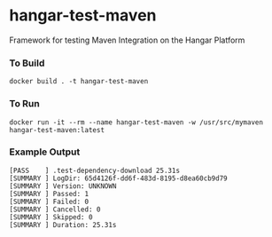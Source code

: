 # hangar-test-maven
Framework for testing Maven Integration on the Hangar Platform

### To Build
```
docker build . -t hangar-test-maven
```

### To Run
```
docker run -it --rm --name hangar-test-maven -w /usr/src/mymaven hangar-test-maven:latest
```

### Example Output
```
[PASS    ] .test-dependency-download 25.31s
[SUMMARY ] LogDir: 65d4126f-dd6f-483d-8195-d8ea60cb9d79
[SUMMARY ] Version: UNKNOWN
[SUMMARY ] Passed: 1
[SUMMARY ] Failed: 0
[SUMMARY ] Cancelled: 0
[SUMMARY ] Skipped: 0
[SUMMARY ] Duration: 25.31s
```
